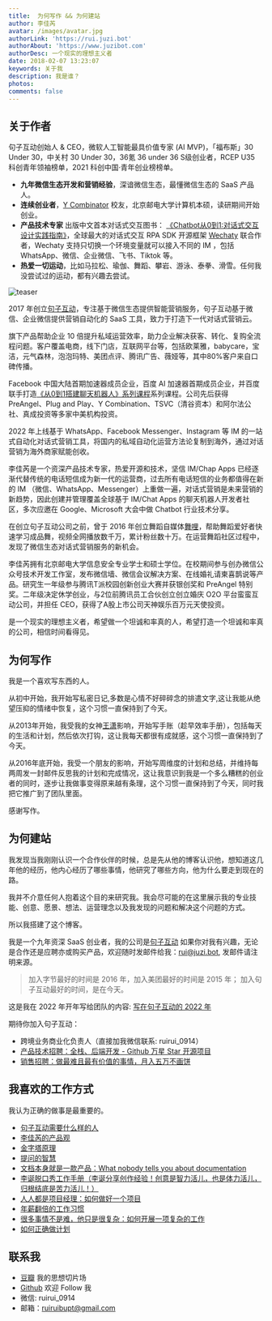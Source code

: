 ```yaml
---
title:  为何写作 && 为何建站
author: 李佳芮
avatar: /images/avatar.jpg
authorLink: 'https://rui.juzi.bot'
authorAbout: 'https://www.juzibot.com'
authorDesc: 一个现实的理想主义者
date: 2018-02-07 13:23:07
keywords: 关于我
description: 我是谁？
photos:
comments: false
---
```

## 关于作者

句子互动创始人 & CEO，微软人工智能最具价值专家 (AI MVP)，「福布斯」30 Under 30，中关村 30 Under 30，36氪 36 under 36 S级创业者，RCEP U35 科创青年领袖榜单，2021 科创中国·青年创业榜榜单。

- **九年微信生态开发和营销经验**，深谙微信生态，最懂微信生态的 SaaS 产品人。
- **连续创业者**，[Y Combinator](https://www.ycombinator.com/companies/juzibot) 校友，北京邮电大学计算机本硕，读研期间开始创业。
- **产品技术专家** 出版中文首本对话式交互图书： [《Chatbot从0到1:对话式交互设计实践指南》](https://item.jd.com/12630213.html)，全球最大的对话式交互 RPA SDK 开源框架 [Wechaty](http://github.com/wechaty/wechaty) 联合作者，Wechaty 支持只切换一个环境变量就可以接入不同的 IM ，包括 WhatsApp、微信、企业微信、飞书、Tiktok 等。
- **热爱一切运动**，比如马拉松、瑜伽、舞蹈、攀岩、游泳、泰拳、滑雪。任何我没尝试过的运动，都有兴趣去尝试。

![teaser](/img/profile/wechat-oa-account.png)

2017 年创立[句子互动](https://juzibot.com/)，专注基于微信生态提供智能营销服务，句子互动基于微信、企业微信提供营销自动化的 SaaS 工具，致力于打造下一代对话式营销云。

旗下产品帮助企业 10 倍提升私域运营效率，助力企业解决获客、转化、复购全流程问题。客户覆盖电商，线下门店，互联网平台等，包括欧莱雅，babycare，宝洁，元气森林，泡泡玛特、美团点评、腾讯广告、薇娅等，其中80%客户来自口碑传播。

Facebook 中国大陆首期加速器成员企业，百度 AI 加速器首期成员企业，并百度联手打造[《从0到1搭建聊天机器人》系列课程](https://ai.baidu.com/support/video)系列课程。公司先后获得 PreAngel、Plug and Play、Y Combination、TSVC（清谷资本）和阿尔法公社、真成投资等多家中美机构投资。

2022 年上线基于 WhatsApp、Facebook Messenger、Instagram 等 IM 的一站式自动化对话式营销工具，将国内的私域自动化运营方法论复制到海外，通过对话营销为海外商家赋能创收。

李佳芮是一个资深产品技术专家，热爱开源和技术，坚信 IM/Chap Apps 已经逐渐代替传统的电话短信成为新一代的运营商，过去所有电话短信的业务都值得在新的 IM （微信、WhatsApp、Messenger）上重做一遍，对话式营销是未来营销的新趋势，因此创建并管理覆盖全球基于 IM/Chat Apps 的聊天机器人开发者社区，多次应邀在 Google、Microsoft 大会中做 Chatbot 行业技术分享。

在创立句子互动公司之前，曾于 2016 年创立舞蹈自媒体[舞哩](http://pre-angel.com/2016/04/10/lijiarui-why-wuli-dream/)，帮助舞蹈爱好者快速学习成品舞，视频全网播放数千万，累计粉丝数十万。在运营舞蹈社区过程中，发现了微信生态对话式营销服务的新机会。

李佳芮拥有北京邮电大学信息安全专业学士和硕士学位。在校期间参与创办微信公众号技术开发工作室，发布微信墙、微信会议解决方案、在线婚礼请柬喜鹊说等产品。研究生一年级参与腾讯T派校园创新创业大赛并获银创奖和 PreAngel 特别奖。二年级决定休学创业，与2位前腾讯员工合伙创立创立婚庆 O2O 平台蛮蛮互动公司，并担任 CEO，获得了A股上市公司天神娱乐百万元天使投资。

是一个现实的理想主义者，希望做一个坦诚和率真的人，希望打造一个坦诚和率真的公司，相信时间看得见。

## 为何写作

我是一个喜欢写东西的人。

从初中开始，我开始写私密日记,多数是心情不好碎碎念的排遣文字,这让我能从绝望压抑的情绪中恢复，这个习惯一直保持到了今天。

从2013年开始，我受我的女神[王潇](https://weibo.com/invinciblesexychildwomen)影响，开始写手账（趁早效率手册），包括每天的生活和计划，然后依次打钩，这让我每天都很有成就感，这个习惯一直保持到了今天。

从2016年底开始，我受一个朋友的影响，开始写周维度的计划和总结，并维持每两周发一封邮件反思我的计划和完成情况，这让我意识到我是一个多么糟糕的创业者的同时，逐步让我做事变得原来越有条理，这个习惯一直保持到了今天，同时我把它推广到了团队里面。  

感谢写作。

## 为何建站

我发现当我刚刚认识一个合作伙伴的时候，总是先从他的博客认识他，想知道这几年他的经历，他内心经历了哪些事情，他研究了哪些方向，他为什么要走到现在的路。  

我并不介意任何人抱着这个目的来研究我。我会尽可能的在这里展示我的专业技能、创意、愿景、想法、运营理念以及我发现的问题和解决这个问题的方式。  

所以我搭建了这个博客。  

我是一个九年资深 SaaS 创业者，我的公司是[句子互动](https://www.juzibot.com)  如果你对我有兴趣，无论是合作还是应聘亦或购买产品，欢迎随时发邮件给我：rui@juzi.bot, 发邮件请注明来源。

> 加入字节最好的时间是 2016 年，加入美团最好的时间是 2015 年；
> 加入句子互动最好的时间，是在今天。

这是我在 2022 年开年写给团队的内容: [写在句子互动的 2022 年](http://rui.juzi.bot/thought/2022-2-4-juzibot-2022.html)

期待你加入句子互动：

- 跨境业务商业化负责人（直接加我微信联系: ruirui_0914）
- [产品技术招聘：全栈、后端开发 - Github 万星 Star  开源项目](https://k0auuqcihb.feishu.cn/docs/doccn18HZBOz5OI3Jwixeusll0f)
- [销售招聘：做最难且最有价值的事情，月入五万不画饼](https://k0auuqcihb.feishu.cn/docs/doccn84c4AtE2Y1d2TsSLJoYvKf)

## 我喜欢的工作方式

我认为正确的做事是最重要的。

- [句子互动需要什么样的人](https://juzihudong.feishu.cn/docs/doccnCSiJL2Dj8umrunAFVMcRAf)
- [李佳芮的产品观](https://juzihudong.feishu.cn/docs/doccnHEO4s23uHmVnfykcoZet6g)
- [金字塔原理](https://juzihudong.feishu.cn/file/boxcnv0za4WbcSxVKZ746nxv3Ec)
- [提问的智慧](https://github.com/ryanhanwu/How-To-Ask-Questions-The-Smart-Way/blob/main/README-zh_CN.md)
- [文档本身就是一款产品：What nobody tells you about documentation](https://documentation.divio.com/)
- [李诞脱口秀工作手册（李诞分享创作经验！创意是智力活儿，也是体力活儿，归根结底是苦力活儿！）](https://juzihudong.feishu.cn/file/boxcn9OMlk8a7NBN85LuuS0Ppsc)
- [人人都是项目经理：如何做好一个项目](https://juzihudong.feishu.cn/docs/doccn29OD2Wog5uJhfHInTHT2kg)
- [年薪翻倍的工作习惯](https://meta.feishu.cn/file/boxcnNvKryRyJngEqxdOl58Zjye)
- [很多事情不是难，他只是很复杂：如何开展一项复杂的工作](https://m.igetget.com/share/note/detail/bEKVpvj7xB6LYGq3wo6Qm89gZOz6Nw)
- [如何正确做计划](https://juzihudong.feishu.cn/docx/MkRhdpeUJoxSMax8qphcXAdDnVh)

## 联系我

- [豆瓣](https://www.douban.com/people/83079271/) 我的思想切片场
- [Github](https://github.com/lijiarui) 欢迎 Follow 我
- 微信: ruirui_0914
- 邮箱：ruiruibupt@gmail.com
